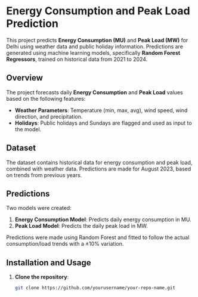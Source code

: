 # Energy Consumption and Peak Load Prediction

This project predicts **Energy Consumption (MU)** and **Peak Load (MW)** for Delhi using weather data and public holiday information. Predictions are generated using machine learning models, specifically **Random Forest Regressors**, trained on historical data from 2021 to 2024.

## Overview

The project forecasts daily **Energy Consumption** and **Peak Load** values based on the following features:
- **Weather Parameters**: Temperature (min, max, avg), wind speed, wind direction, and precipitation.
- **Holidays**: Public holidays and Sundays are flagged and used as input to the model.

## Dataset

The dataset contains historical data for energy consumption and peak load, combined with weather data. Predictions are made for August 2023, based on trends from previous years.

## Predictions

Two models were created:
1. **Energy Consumption Model**: Predicts daily energy consumption in MU.
2. **Peak Load Model**: Predicts the daily peak load in MW.

Predictions were made using Random Forest and fitted to follow the actual consumption/load trends with a ±10% variation.

## Installation and Usage

1. **Clone the repository**:
   ```bash
   git clone https://github.com/yourusername/your-repo-name.git
